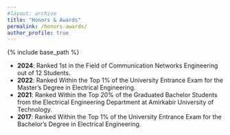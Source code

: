 ```yaml
---
#layout: archive
title: "Honors & Awards"
permalink: /honors-awards/
author_profile: true
---
```


{% include base_path %}

- **2024**: Ranked 1st in the Field of Communication Networks Engineering out of 12 Students.
- **2022**: Ranked Within the Top 1% of the University Entrance Exam for the Master’s Degree in Electrical Engineering.
- **2021**: Ranked Within the Top 20% of the Graduated Bachelor Students from the Electrical Engineering Department at Amirkabir University of Technology.
- **2017**: Ranked Within the Top 1% of the University Entrance Exam for the Bachelor’s Degree in Electrical Engineering.
